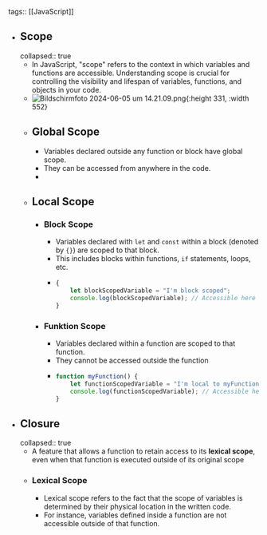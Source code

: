 tags:: [[JavaScript]]

- ## Scope
  collapsed:: true
	- In JavaScript, "scope" refers to the context in which variables and functions are accessible. Understanding scope is crucial for controlling the visibility and lifespan of variables, functions, and objects in your code.
	- ![Bildschirmfoto 2024-06-05 um 14.21.09.png](../assets/Bildschirmfoto_2024-06-05_um_14.21.09_1717590071334_0.png){:height 331, :width 552}
	- ## Global Scope
		- Variables declared outside any function or block have global scope.
		- They can be accessed from anywhere in the code.
		-
	- ## Local Scope
		- ### Block Scope
			- Variables declared with `let` and `const` within a block (denoted by `{}`) are scoped to that block.
			- This includes blocks within functions, `if` statements, loops, etc.
			- ```javascript
			  {
			      let blockScopedVariable = "I'm block scoped";
			      console.log(blockScopedVariable); // Accessible here
			  }
			  
			  ```
		- ### Funktion Scope
			- Variables declared within a function are scoped to that function.
			- They cannot be accessed outside the function
			- ```javascript
			  function myFunction() {
			      let functionScopedVariable = "I'm local to myFunction";
			      console.log(functionScopedVariable); // Accessible here
			  }
			  
			  ```
- ## Closure
  collapsed:: true
	- A feature that allows a function to retain access to its **lexical scope**, even when that function is executed outside of its original scope
	- ### Lexical Scope
		- Lexical scope refers to the fact that the scope of variables is determined by their physical location in the written code.
		- For instance, variables defined inside a function are not accessible outside of that function.